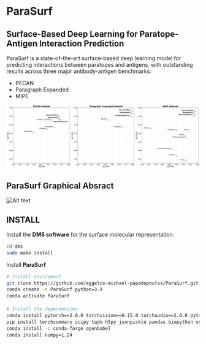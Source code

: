 # **ParaSurf**
## **Surface-Based Deep Learning for Paratope-Antigen Interaction Prediction**

ParaSurf is a state-of-the-art surface-based deep learning model for predicting interactions between paratopes and antigens, with outstanding results across three major antibody-antigen benchmarks:

* PECAN 
* Paragraph Expanded
* MIPE

![Alt text](images/results.png)


## **ParaSurf Graphical Absract**
![Alt text](images/graphical_abstract.jpg)


## INSTALL
Install the **DMS software** for the surface molecular representation.
```bash
cd dms
sudo make install
```

Install **ParaSurf**
```bash
# Install enviroment
git clone https://github.com/aggelos-michael-papadopoulos/ParaSurf.git 
conda create -n ParaSurf python=3.9
conda activate ParaSurf

# Install the dependencies
conda install pytorch==2.0.0 torchvision==0.15.0 torchaudio==2.0.0 pytorch-cuda=11.7 -c pytorch -c nvidia
pip install torchsummary scipy tqdm h5py jsonpickle pandas biopython scikit-learn matplotlib wandb
conda install -c conda-forge openbabel
conda install numpy=1.24
```



